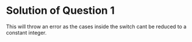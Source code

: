# Solution of Question 1

This will throw an error as the cases inside the switch cant be reduced to a constant integer.
